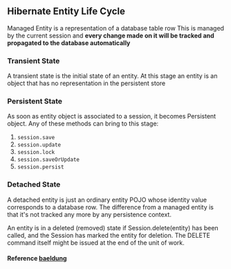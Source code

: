 ## Hibernate Entity Life Cycle
Managed Entity is a representation of a database table row
This is managed by the current session and **every change made on it will be tracked and propagated to the database automatically**

### Transient State
A transient state is the initial state of an entity. At this stage an entity is an object that has no representation in the persistent store

### Persistent State
As soon as entity object is associated to a session, it becomes Persistent object. Any of these methods can bring to this stage:
1. `session.save`
2. `session.update`
3. `session.lock`
4. `session.saveOrUpdate`
5. `session.persist`

### Detached State
A detached entity is just an ordinary entity POJO whose identity value corresponds to a database row. The difference from a managed entity is that it's not tracked any more by any persistence context.

An entity is in a deleted (removed) state if Session.delete(entity) has been called, and the Session has marked the entity for deletion. The DELETE command itself might be issued at the end of the unit of work.

#### Reference [baeldung](https://www.baeldung.com/hibernate-entity-lifecycle)
